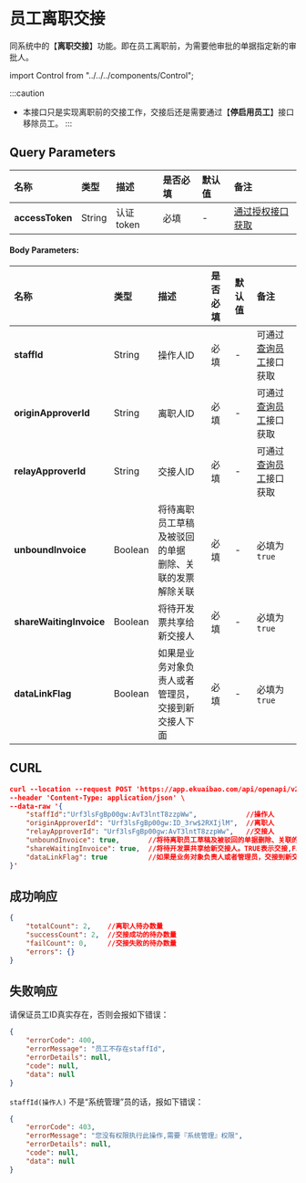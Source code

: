 # 员工离职交接
同系统中的【**离职交接**】功能。即在员工离职前，为需要他审批的单据指定新的审批人。

import Control from "../../../components/Control";

<Control
method="POST"
url="/api/openapi/v2/flows/relay"
/>

:::caution
- 本接口只是实现离职前的交接工作，交接后还是需要通过【**停启用员工**】接口移除员工。
:::

## Query Parameters

| 名称 | 类型 | 描述 | 是否必填 | 默认值 | 备注 |
| :--- | :--- | :--- | :--- |:--- | :--- |
| **accessToken** | String | 认证token | 必填 | - | [通过授权接口获取](/docs/open-api/getting-started/auth) |

#### Body Parameters:
| 名称 | 类型 | 描述 | 是否必填 | 默认值 | 备注 |
| :--- | :--- | :--- | :--- |:--- | :--- |
| **staffId**             | String  | 操作人ID | 必填 | - | 可通过[查询员工](/docs/open-api/corporation/get-staff-ids)接口获取 |
| **originApproverId**    | String  | 离职人ID | 必填 | - | 可通过[查询员工](/docs/open-api/corporation/get-staff-ids)接口获取 |
| **relayApproverId**     | String  | 交接人ID | 必填 | - | 可通过[查询员工](/docs/open-api/corporation/get-staff-ids)接口获取 |
| **unboundInvoice**      | Boolean | 将待离职员工草稿及被驳回的单据<br/>删除、关联的发票解除关联 | 必填 | - | 必填为 `true` |
| **shareWaitingInvoice** | Boolean | 将待开发票共享给新交接人                              | 必填 | - | 必填为 `true` |
| **dataLinkFlag**        | Boolean | 如果是业务对象负责人或者管理员，<br/>交接到新交接人下面    | 必填 | - | 必填为 `true` |

## CURL
```json
curl --location --request POST 'https://app.ekuaibao.com/api/openapi/v2/flows/relay?accessToken=ID_3sO$Kmh3ALw:Urf3lsFgBp00gw' \
--header 'Content-Type: application/json' \
--data-raw '{
    "staffId":"Urf3lsFgBp00gw:AvT3lntT8zzpWw",            //操作人
    "originApproverId": "Urf3lsFgBp00gw:ID_3rw$2RXIjlM",  //离职人
    "relayApproverId": "Urf3lsFgBp00gw:AvT3lntT8zzpWw",   //交接人
    "unboundInvoice": true,       //将待离职员工草稿及被驳回的单据删除、关联的发票解除关联。TRUE表示交接,FALSE表示不交接  必填为true
    "shareWaitingInvoice": true,  //将待开发票共享给新交接人。TRUE表示交接,FALSE表示不交接  必填为true
    "dataLinkFlag": true          //如果是业务对象负责人或者管理员，交接到新交接人下面。TRUE表示交接,FALSE表示不交接  必填为true
}'
```

## 成功响应
```json
{
    "totalCount": 2,    //离职人待办数量
    "successCount": 2,  //交接成功的待办数量
    "failCount": 0,     //交接失败的待办数量
    "errors": {}
}
```

## 失败响应
请保证员工ID真实存在，否则会报如下错误：
```json
{
    "errorCode": 400,
    "errorMessage": "员工不存在staffId",
    "errorDetails": null,
    "code": null,
    "data": null
}
```
`staffId(操作人)` 不是“系统管理”员的话，报如下错误：
```json
{
    "errorCode": 403,
    "errorMessage": "您没有权限执行此操作,需要『系统管理』权限",
    "errorDetails": null,
    "code": null,
    "data": null
}
```